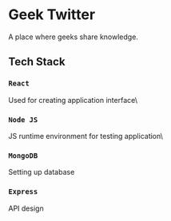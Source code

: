 # Geek Twitter

A place where geeks share knowledge.

## Tech Stack

### `React`

Used for creating application interface\

### `Node JS`

JS runtime environment for testing application\

### `MongoDB`

Setting up database

### `Express`

API design
